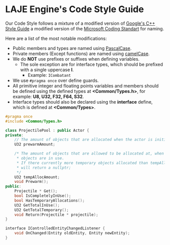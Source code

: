 # LAJE Engine's Code Style Guide
Our Code Style follows a mixture of a modified version of [Google's C++ Style Guide](https://google.github.io/styleguide/cppguide.html) a modified version of the [Microsoft Coding Standart](https://docs.microsoft.com/pt-br/windows/desktop/Stg/coding-style-conventions) for naming.

Here are a list of the most notable modifications:
* Public members and types are named using [PascalCase](http://wiki.c2.com/?PascalCase).
* Private members (Except functions) are named using [camelCase](https://en.wikipedia.org/wiki/Camel_case).
* We do **NOT** use prefixes or suffixes when defining variables.
    * The sole exception are for interface types, which should be prefixed with a single uppercase **I**.
        *  Example: ```ICombatant```
* We use ```#pragma once``` over define guards.
* All primitive integer and floating points variables and members should be defined using the defined types at **<Common/Types.h>**, for example: **U8, U32, F32, F64, S32**.
* Interface types should also be declared using the **interface** define, which is defined at **<Common/Types>**.

```cpp
#pragma once
#include <Common/Types.h>

class ProjectilePool : public Actor {
private:
    // The amount of objects that are allocated when the actor is initialized
    U32 prewarmAmount;

    /* The amount of objects that are allowed to be allocated at, when all the polled
     * objects are in use.
     * If there currently more temporary objects allocated than tempAllocAmount, then ProjectilePool#Get
     * will return a nullptr;
     */
    U32 tempAllocAmount;
    void Prewarm();
public:
    Projectile * Get();
    bool IsCompletelyInUse();
    bool HasTemporaryAllocations();
    U32 GetTotalInUse();
    U32 GetTotalTemporary();
    void Return(Projectile * projectile);
}
```
```cpp
interface IControlledEntityChangedListener {
    void OnChanged(Entity oldEntity, Entity newEntity);
}
```